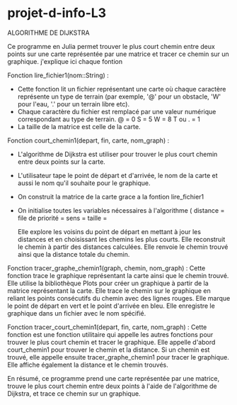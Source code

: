 # projet-d-info-L3


ALGORITHME DE DIJKSTRA 

Ce programme en Julia permet trouver le plus court chemin entre deux points sur une carte représentée par une matrice  et tracer ce chemin sur un graphique. j'explique ici chaque fontion


Fonction lire_fichier1(nom::String) :
        
  - Cette fonction lit un fichier représentant une carte où chaque caractère représente un type de terrain (par exemple, '@' pour un obstacle,  'W' pour l'eau, '.'    pour un terrain libre etc).
  - Chaque caractère du fichier est remplacé par une valeur numérique correspondant au type de terrain.
        @ = 0
        S = 5
        W = 8 
        T ou . = 1
  - La taille de la matrice  est celle de la carte.

   
Fonction court_chemin1(depart, fin, carte, nom_graph) :
         
   - L'algorithme de Dijkstra est utiliser pour trouver le plus court chemin entre deux points sur la carte.
   - L'utilisateur tape le point de départ et d'arrivée, le nom de la carte et aussi le nom qu'il souhaite pour le graphique.
   - On construit la matrice de la carte grace a la fontion lire_fichier1
   - On initialise toutes les variables nécessaires à l'algorithme (
        distance =
        file de priorité =
        sens =
        taille =
     
        Elle explore les voisins du point de départ en mettant à jour les distances et en choisissant les chemins les plus courts.
        Elle reconstruit le chemin à partir des distances calculées.
        Elle renvoie le chemin trouvé ainsi que la distance totale du chemin.

    
Fonction tracer_graphe_chemin1(graph, chemin, nom_graph) :
        Cette fonction trace le graphique représentant la carte ainsi que le chemin trouvé.
        Elle utilise la bibliothèque Plots pour créer un graphique à partir de la matrice représentant la carte.
        Elle trace le chemin sur le graphique en reliant les points consécutifs du chemin avec des lignes rouges.
        Elle marque le point de départ en vert et le point d'arrivée en bleu.
        Elle enregistre le graphique dans un fichier avec le nom spécifié.

   
Fonction tracer_court_chemin1(depart, fin, carte, nom_graph) :
        Cette fonction est une fonction utilitaire qui appelle les autres fonctions pour trouver le plus court chemin et tracer le graphique.
        Elle appelle d'abord court_chemin1 pour trouver le chemin et la distance.
        Si un chemin est trouvé, elle appelle ensuite tracer_graphe_chemin1 pour tracer le graphique.
        Elle affiche également la distance et le chemin trouvés.

En résumé, ce programme prend une carte représentée par une matrice, trouve le plus court chemin entre deux points à l'aide de l'algorithme de Dijkstra, et trace ce chemin sur un graphique.
